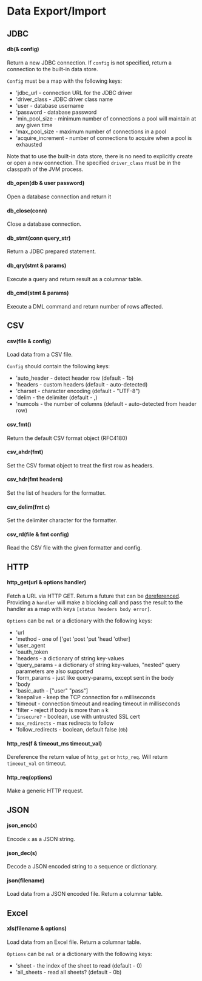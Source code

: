 # Data Export/Import

## JDBC

#### db(& config)

Return a new JDBC connection. If `config` is not specified, return
a connection to the built-in data store.

`Config` must be a map with the following keys:

 - 'jdbc_url - connection URL for the JDBC driver
 - 'driver_class - JDBC driver class name
 - 'user - database username
 - 'password - database password
 - 'min_pool_size - minimum number of connections a pool will maintain at any given time
 - 'max_pool_size - maximum number of connections in a pool
 - 'acquire_increment - number of connections to acquire when a pool is exhausted

Note that to use the built-in data store, there is no need to explicitly create or open a new connection.
The specified `driver_class` must be in the classpath of the JVM process.

#### db_open(db & user password)

Open a database connection and return it

#### db_close(conn)

Close a database connection.

#### db_stmt(conn query_str)

Return a JDBC prepared statement.

#### db_qry(stmt & params)

Execute a query and return result as a columnar table.

#### db_cmd(stmt & params)

Execute a DML command and return number of rows affected.

## CSV

#### csv(file & config)

Load data from a CSV file.

`Config` should contain the following keys:

 - 'auto_header  - detect header row (default - 1b)
 - 'headers      - custom headers (default - auto-detected)
 - 'charset      - character encoding (default - "UTF-8")
 - 'delim        - the delimiter (default - ,)
 - 'numcols      - the number of columns (default - auto-detected from header row)

#### csv_fmt()

Return the default CSV format object (RFC4180)


#### csv_ahdr(fmt)

Set the CSV format object to treat the first row as headers.

#### csv_hdr(fmt headers)

Set the list of headers for the formatter.

#### csv_delim(fmt c)

Set the delimiter character for the formatter.

#### csv_rd(file & fmt config)

Read the CSV file with the given formatter and config.

## HTTP

#### http_get(url & options handler)

Fetch a URL via HTTP GET. Return a future that can be [dereferenced](https://clojuredocs.org/clojure.core/deref).
Providing a `handler` will make a blocking call and pass the result to the handler as a map with keys `[status headers body error]`.

`Options` can be `nul` or a dictionary with the following keys:

 - 'url
 - 'method - one of ['get 'post 'put 'head 'other]
 - 'user_agent
 - 'oauth_token
 - 'headers - a dictionary of string key-values
 - 'query_params - a dictionary of string key-values, "nested" query parameters are also supported
 - 'form_params - just like query-params, except sent in the body
 - 'body
 - 'basic_auth - ["user" "pass"]
 - 'keepalive - keep the TCP connection for `n` milliseconds
 - 'timeout - connection timeout and reading timeout in milliseconds
 - 'filter - reject if body is more than `n` k
 - '`insecure?` - boolean, use with untrusted SSL cert
 - `max_redirects` - max redirects to follow
 - 'follow_redirects - boolean, default false (`0b`)
	       
#### http_res(f & timeout_ms timeout_val)

Dereference the return value of `http_get` or `http_req`.
Will return `timeout_val` on timeout.

#### http_req(options)

Make a generic HTTP request.

## JSON

#### json_enc(x)

Encode `x` as a JSON string.

#### json_dec(s)

Decode a JSON encoded string to a sequence or dictionary.

#### json(filename)

Load data from a JSON encoded file. Return a columnar table.

## Excel

#### xls(filename & options)

Load data from an Excel file. Return a columnar table.

`Options` can be `nul` or a dictionary with the following keys:

 - 'sheet  - the index of the sheet to read (default - 0)
 - 'all_sheets - read all sheets? (default - 0b)